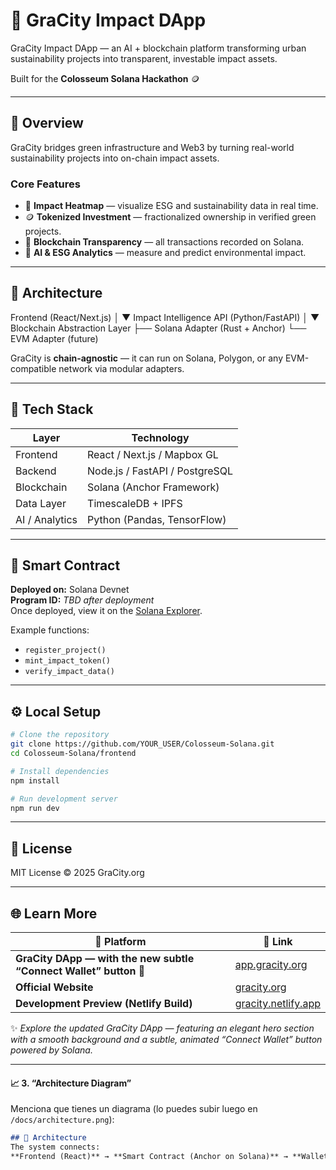 # 🌿 GraCity Impact DApp

GraCity Impact DApp — an AI + blockchain platform transforming urban sustainability projects into transparent, investable impact assets.

Built for the **Colosseum Solana Hackathon** 🪙

---

## 🚀 Overview

GraCity bridges green infrastructure and Web3 by turning real-world sustainability projects into on-chain impact assets.

### Core Features
- 🌱 **Impact Heatmap** — visualize ESG and sustainability data in real time.
- 🪙 **Tokenized Investment** — fractionalized ownership in verified green projects.
- 🔗 **Blockchain Transparency** — all transactions recorded on Solana.
- 🤖 **AI & ESG Analytics** — measure and predict environmental impact.

---

## 🧱 Architecture

Frontend (React/Next.js)
     │
     ▼
Impact Intelligence API (Python/FastAPI)
     │
     ▼
Blockchain Abstraction Layer
     ├── Solana Adapter (Rust + Anchor)
     └── EVM Adapter (future)

GraCity is **chain-agnostic** — it can run on Solana, Polygon, or any EVM-compatible network via modular adapters.

---

## 🧩 Tech Stack

| Layer | Technology |
|--------|-------------|
| Frontend | React / Next.js / Mapbox GL |
| Backend | Node.js / FastAPI / PostgreSQL |
| Blockchain | Solana (Anchor Framework) |
| Data Layer | TimescaleDB + IPFS |
| AI / Analytics | Python (Pandas, TensorFlow) |

---

## 🧠 Smart Contract

**Deployed on:** Solana Devnet  
**Program ID:** _TBD after deployment_  
Once deployed, view it on the [Solana Explorer](https://explorer.solana.com/?cluster=devnet).

Example functions:
- `register_project()`
- `mint_impact_token()`
- `verify_impact_data()`

---

## ⚙️ Local Setup

```bash
# Clone the repository
git clone https://github.com/YOUR_USER/Colosseum-Solana.git
cd Colosseum-Solana/frontend

# Install dependencies
npm install

# Run development server
npm run dev
```

---

## 📄 License
MIT License © 2025 GraCity.org

---

## 🌐 Learn More

| 🌿 Platform | 🔗 Link |
|-------------|---------|
| **GraCity DApp — with the new subtle “Connect Wallet” button 💫** | [app.gracity.org](https://app.gracity.org) |
| **Official Website** | [gracity.org](https://gracity.org) |
| **Development Preview (Netlify Build)** | [gracity.netlify.app](https://gracity.netlify.app) |

✨ *Explore the updated GraCity DApp — featuring an elegant hero section with a smooth background and a subtle, animated “Connect Wallet” button powered by Solana.*



---

#### 📈 3. “Architecture Diagram”
Menciona que tienes un diagrama (lo puedes subir luego en `/docs/architecture.png`):
```markdown
## 🧩 Architecture
The system connects:
**Frontend (React)** → **Smart Contract (Anchor on Solana)** → **Wallet (Phantom)** → **ESG Data Source (IoT or API)**

